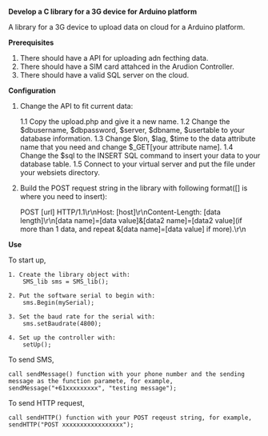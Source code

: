 ****Develop a C library for a 3G device for Arduino platform****

A library for a 3G device to upload data on cloud for a Arduino platform. 

**Prerequisites**
1. There should have a API for uploading adn fecthing data. 
2. There should have a SIM card attahced in the Arudion Controller.
3. There should have a valid SQL server on the cloud.

**Configuration**
1. Change the API to fit current data:

	1.1 Copy the upload.php and give it a new name.
	1.2 Change the $dbusername, $dbpassword, $server, $dbname, $usertable to your database information.
	1.3 Change $lon, $lag, $time to the data attribute name that you need and change $_GET[your attribute name].
	1.4 Change the $sql to the INSERT SQL command to insert your data to your database table.
	1.5 Connect to your virtual server and put the file under your websiets directory.
 
2. Build the POST request string in the library with following format([] is where you need to insert):

	POST [url] HTTP/1.1\r\nHost: [host]\r\nContent-Length: [data length]\r\n[data name]=[data value]&[data2 name]=[data2 value](if more than 1 data, and repeat &[data name]=[data value] if more).\r\n

**Use**

To start up,

	1. Create the library object with:
		SMS_lib sms = SMS_lib();
		
  	2. Put the software serial to begin with:
		sms.Begin(mySerial);
		
  	3. Set the baud rate for the serial with:
		sms.setBaudrate(4800);
  
  	4. Set up the controller with:
		setUp();
To send SMS, 

	call sendMessage() function with your phone number and the sending message as the function paramete, for example,
	sendMessage("+61xxxxxxxxx", "testing message");
	
To send HTTP request,

	call sendHTTP() function with your POST reqeust string, for example,
	sendHTTP("POST xxxxxxxxxxxxxxxxx");


